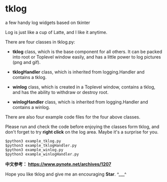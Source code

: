 # tklog
a few handy log widgets based on tkinter

Log is just like a cup of Latte, and I like it anytime.

There are four classes in tklog.py:

* **tklog** class, which is the base component for all others. It can be
  packed into root or Toplevel window easily, and has a little power to
  log pictures (png and gif).

* **tklogHandler** class, which is inherited from logging.Handler and
  contains a tklog.

* **winlog** class, which is created in a Toplevel window, contains a
  tklog, and has the ability to withdraw or destroy root.

* **winlogHandler** class, which is inherited from logging.Handler and
  contains a winlog.

There are also four example code files for the four above classes.

Please run and check the code before enjoying the classes form tklog, and 
don't forget to try **right click** on the log area. Maybe it's a surprise
for you.

    $python3 example_tklog.py
    $python3 example_tklogHandler.py
    $python3 example_winlog.py
    $python3 example_winlogHandler.py

**中文参考： https://www.pynote.net/archives/1207**

Hope you like tklog and give me an encouraging **Star**. ^___^

